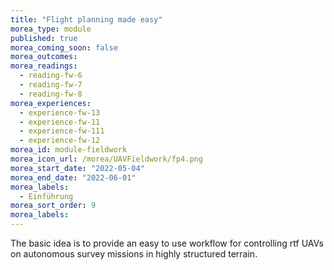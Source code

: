 ```yaml
---
title: "Flight planning made easy"
morea_type: module
published: true
morea_coming_soon: false
morea_outcomes:
morea_readings:
  - reading-fw-6
  - reading-fw-7
  - reading-fw-8  
morea_experiences:
  - experience-fw-13
  - experience-fw-11
  - experience-fw-111
  - experience-fw-12
morea_id: module-fieldwork
morea_icon_url: /morea/UAVFieldwork/fp4.png
morea_start_date: "2022-05-04"
morea_end_date: "2022-06-01"
morea_labels: 
  - Einführung
morea_sort_order: 9
morea_labels:
---
```



The basic idea is to provide an easy to use workflow for controlling rtf UAVs on autonomous survey missions in highly structured terrain.